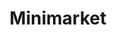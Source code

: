 ---
title: "Minimarket"
url: /valdivia/minimarket-intendente-felix-garcia-videla/
shop: Lebensmittel
---